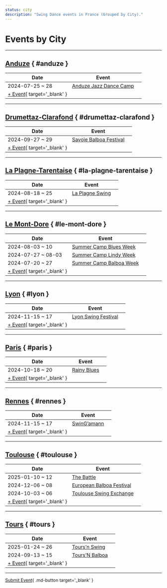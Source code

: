 ```yaml
---
status: city
description: "Swing Dance events in France (Grouped by City)."
---
```


# Events by City

---

## <a id=anduze></a>[Anduze](#anduze) { #anduze }

| Date | Event | |
| --- | --- | --- |
| 2024-07-25 ~ 28 | [Anduze Jazz Dance Camp](anduze-jazz-dance-camp-2024.md) |  |
| [+ Event](https://github.com/swingdance/events/issues/new?assignees=&labels=add+event&projects=&template=02-add_entity.yml&title=%5B2024%2Ffr_FR%5D%20%3CName%3E&region=fr_FR&province=Anduze&city=Anduze&org_id=&date_starts=2024-&date_ends=2024-){ target='_blank' }

---

## <a id=drumettaz-clarafond></a>[Drumettaz-Clarafond](#drumettaz-clarafond) { #drumettaz-clarafond }

| Date | Event | |
| --- | --- | --- |
| 2024-09-27 ~ 29 | [Savoie Balboa Festival](savoie-balboa-festival-2024.md) |  |
| [+ Event](https://github.com/swingdance/events/issues/new?assignees=&labels=add+event&projects=&template=02-add_entity.yml&title=%5B2024%2Ffr_FR%5D%20%3CName%3E&region=fr_FR&province=Drumettaz-Clarafond&city=Drumettaz-Clarafond&org_id=&date_starts=2024-&date_ends=2024-){ target='_blank' }

---

## <a id=la-plagne-tarentaise></a>[La Plagne-Tarentaise](#la-plagne-tarentaise) { #la-plagne-tarentaise }

| Date | Event | |
| --- | --- | --- |
| 2024-08-18 ~ 25 | [La Plagne Swing](la-plagne-swing-2024.md) |  |
| [+ Event](https://github.com/swingdance/events/issues/new?assignees=&labels=add+event&projects=&template=02-add_entity.yml&title=%5B2024%2Ffr_FR%5D%20%3CName%3E&region=fr_FR&province=La%20Plagne-Tarentaise&city=La%20Plagne-Tarentaise&org_id=&date_starts=2024-&date_ends=2024-){ target='_blank' }

---

## <a id=le-mont-dore></a>[Le Mont-Dore](#le-mont-dore) { #le-mont-dore }

| Date | Event | |
| --- | --- | --- |
| 2024-08-03 ~ 10 | [Summer Camp Blues Week](summer-camp-blues-week-2024.md) |  |
| 2024-07-27 ~ 08-03 | [Summer Camp Lindy Week](summer-camp-lindy-week-2024.md) |  |
| 2024-07-20 ~ 27 | [Summer Camp Balboa Week](summer-camp-balboa-week-2024.md) |  |
| [+ Event](https://github.com/swingdance/events/issues/new?assignees=&labels=add+event&projects=&template=02-add_entity.yml&title=%5B2024%2Ffr_FR%5D%20%3CName%3E&region=fr_FR&province=Le%20Mont-Dore&city=Le%20Mont-Dore&org_id=&date_starts=2024-&date_ends=2024-){ target='_blank' }

---

## <a id=lyon></a>[Lyon](#lyon) { #lyon }

| Date | Event | |
| --- | --- | --- |
| 2024-11-15 ~ 17 | [Lyon Swing Festival](lyon-swing-festival-2024.md) |  |
| [+ Event](https://github.com/swingdance/events/issues/new?assignees=&labels=add+event&projects=&template=02-add_entity.yml&title=%5B2024%2Ffr_FR%5D%20%3CName%3E&region=fr_FR&province=Lyon&city=Lyon&org_id=&date_starts=2024-&date_ends=2024-){ target='_blank' }

---

## <a id=paris></a>[Paris](#paris) { #paris }

| Date | Event | |
| --- | --- | --- |
| 2024-10-18 ~ 20 | [Rainy Blues](rainy-blues-2024.md) |  |
| [+ Event](https://github.com/swingdance/events/issues/new?assignees=&labels=add+event&projects=&template=02-add_entity.yml&title=%5B2024%2Ffr_FR%5D%20%3CName%3E&region=fr_FR&province=Paris&city=Paris&org_id=&date_starts=2024-&date_ends=2024-){ target='_blank' }

---

## <a id=rennes></a>[Rennes](#rennes) { #rennes }

| Date | Event | |
| --- | --- | --- |
| 2024-11-15 ~ 17 | [SwinG’amann](swingamann-2024.md) |  |
| [+ Event](https://github.com/swingdance/events/issues/new?assignees=&labels=add+event&projects=&template=02-add_entity.yml&title=%5B2024%2Ffr_FR%5D%20%3CName%3E&region=fr_FR&province=Rennes&city=Rennes&org_id=&date_starts=2024-&date_ends=2024-){ target='_blank' }

---

## <a id=toulouse></a>[Toulouse](#toulouse) { #toulouse }

| Date | Event | |
| --- | --- | --- |
| 2025-01-10 ~ 12 | [The Battle](the-battle-2025.md) |  |
| 2024-12-06 ~ 08 | [European Balboa Festival](european-balboa-festival-2024.md) |  |
| 2024-10-03 ~ 06 | [Toulouse Swing Exchange](toulouse-swing-exchange-2024.md) |  |
| [+ Event](https://github.com/swingdance/events/issues/new?assignees=&labels=add+event&projects=&template=02-add_entity.yml&title=%5B2024%2Ffr_FR%5D%20%3CName%3E&region=fr_FR&province=Toulouse&city=Toulouse&org_id=&date_starts=2024-&date_ends=2024-){ target='_blank' }

---

## <a id=tours></a>[Tours](#tours) { #tours }

| Date | Event | |
| --- | --- | --- |
| 2025-01-24 ~ 26 | [Tours’n Swing](tours-n-swing-2025.md) |  |
| 2024-09-13 ~ 15 | [Tours’N Balboa](tours-n-balboa-2024.md) |  |
| [+ Event](https://github.com/swingdance/events/issues/new?assignees=&labels=add+event&projects=&template=02-add_entity.yml&title=%5B2024%2Ffr_FR%5D%20%3CName%3E&region=fr_FR&province=Tours&city=Tours&org_id=&date_starts=2024-&date_ends=2024-){ target='_blank' }

---

[Submit Event](https://github.com/swingdance/events/issues/new?assignees=&labels=add+event&projects=&template=02-add_entity.yml&title=%5Bfr_FR%5D%20%3CName%3E&region=fr_FR&province=&city=&org_id=2024){ .md-button target='_blank' }
